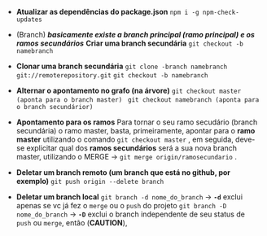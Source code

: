 - **Atualizar as dependências do package.json**
`npm i -g npm-check-updates`

 - (Branch) **_basicamente existe a branch principal (ramo principal) e os ramos secundários_**
**Criar uma branch secundária**
`git checkout -b namebranch`

- **Clonar uma branch secundária**
`git clone -branch namebranch git://remoterepository.git`
`git checkout -b namebranch`

- **Alternar o apontamento no grafo (na árvore)**
`git checkout master (aponta para o branch master) `
`git checkout namebranch (aponta para o branch secundárior) `

- **Apontamento para os ramos**
Para tornar o seu ramo secudário (branch secundária) o ramo master, basta, primeiramente,
apontar para o **ramo master** utilizando o comando `git checkout master` , em seguida, deve-se explicitar qual dos **ramos secundários** será a sua nova branch master, utilizando o MERGE ->  `git merge origin/ramosecundario` . 

- **Deletar um branch remoto (um branch que está no github, por exemplo)**
`git push origin --delete branch`

- **Deletar um branch local**
`git branch -d nome_do_branch` -> **`-d`** exclui apenas se vc já fez o `merge` ou o `push` do projeto 
`git branch -D nome_do_branch` -> **`-D`** exclui o branch independente de seu status de `push` ou `merge`, então (**CAUTION**), 
